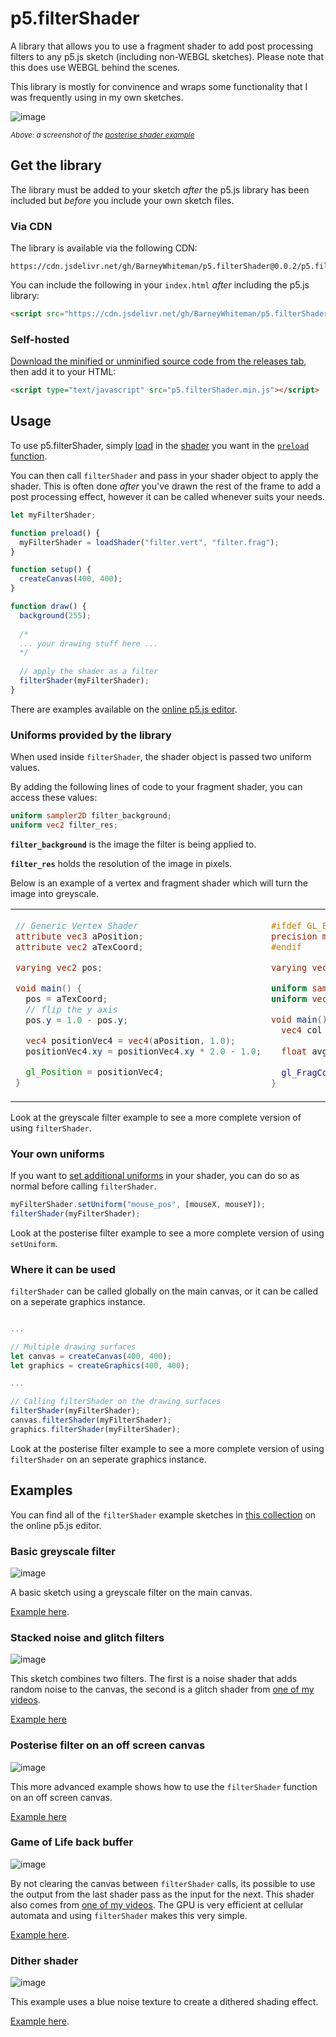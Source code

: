 # p5.filterShader
A library that allows you to use a fragment shader to add post processing filters to any p5.js sketch (including non-WEBGL sketches). Please note that this does use WEBGL behind the scenes.

This library is mostly for convinence and wraps some functionality that I was frequently using in my own sketches.

![image](https://raw.githubusercontent.com/BarneyWhiteman/p5.filterShader/main/example_posterise.png)

<small><em>Above: a screenshot of the [posterise shader example](https://editor.p5js.org/BarneyCodes/sketches/xfVcdKmtM)</em></small>

## Get the library
The library must be added to your sketch *after* the p5.js library has been included but *before* you include your own sketch files.

### Via CDN
The library is available via the following CDN:

```
https://cdn.jsdelivr.net/gh/BarneyWhiteman/p5.filterShader@0.0.2/p5.filterShader.min.js
```

You can include the following in your `index.html` *after* including the p5.js library:

```html
<script src="https://cdn.jsdelivr.net/gh/BarneyWhiteman/p5.filterShader@0.0.2/p5.filterShader.min.js"></script>
```

### Self-hosted
[Download the minified or unminified source code from the releases tab](https://github.com/BarneyWhiteman/p5.filterShader/releases/), then add it to your HTML:
```html
<script type="text/javascript" src="p5.filterShader.min.js"></script>
```

## Usage
To use p5.filterShader, simply [load](https://p5js.org/reference/#/p5/loadShader) in the [shader](https://p5js.org/reference/#/p5.Shader) you want in the [`preload` function](https://p5js.org/reference/#/p5/preload). 

You can then call `filterShader` and pass in your shader object to apply the shader. This is often done *after* you've drawn the rest of the frame to add a post processing effect, however it can be called whenever suits your needs.

```js
let myFilterShader;

function preload() {
  myFilterShader = loadShader("filter.vert", "filter.frag");
}

function setup() {
  createCanvas(400, 400);
}

function draw() {
  background(255);
  
  /*
  ... your drawing stuff here ...
  */
  
  // apply the shader as a filter
  filterShader(myFilterShader);
}
```

There are examples available on the [online p5.js editor](https://editor.p5js.org/BarneyCodes/collections/qwCiTya1e).

### Uniforms provided by the library
When used inside `filterShader`, the shader object is passed two uniform values.

By adding the following lines of code to your fragment shader, you can access these values:

```glsl
uniform sampler2D filter_background;
uniform vec2 filter_res;
```

**`filter_background`** is the image the filter is being applied to.

**`filter_res`** holds the resolution of the image in pixels.



Below is an example of a vertex and fragment shader which will turn the image into greyscale.
<table>
<tr>
<td>

```glsl
// Generic Vertex Shader
attribute vec3 aPosition;
attribute vec2 aTexCoord;

varying vec2 pos;

void main() {
  pos = aTexCoord;
  // flip the y axis
  pos.y = 1.0 - pos.y;

  vec4 positionVec4 = vec4(aPosition, 1.0);
  positionVec4.xy = positionVec4.xy * 2.0 - 1.0;

  gl_Position = positionVec4;
}
```

</td>
<td>

```glsl
#ifdef GL_ES
precision mediump float;
#endif

varying vec2 pos;

uniform sampler2D filter_background;
uniform vec2 filter_res;

void main() {
  vec4 col = texture2D(filter_background, pos);
  
  float avg = (col.r + col.g + col.b)/3.;
  
  gl_FragColor = vec4(avg, avg, avg, col.a);
}
```

</td>
</tr>
</table>

Look at the greyscale filter example to see a more complete version of using `filterShader`.

### Your own uniforms

If you want to [set additional uniforms](https://p5js.org/reference/#/p5.Shader/setUniform) in your shader, you can do so as normal before calling `filterShader`.

```js
myFilterShader.setUniform("mouse_pos", [mouseX, mouseY]);
filterShader(myFilterShader);
```

Look at the posterise filter example to see a more complete version of using `setUniform`.

### Where it can be used
`filterShader` can be called globally on the main canvas, or it can be called on a seperate graphics instance. 

```js

...

// Multiple drawing surfaces 
let canvas = createCanvas(400, 400);
let graphics = createGraphics(400, 400);

...

// Calling filterShader on the drawing surfaces
filterShader(myFilterShader);
canvas.filterShader(myFilterShader);
graphics.filterShader(myFilterShader);

```

Look at the posterise filter example to see a more complete version of using `filterShader` on an seperate graphics instance.

## Examples
You can find all of the `filterShader` example sketches in [this collection](https://editor.p5js.org/BarneyCodes/collections/qwCiTya1e) on the online p5.js editor.

### Basic greyscale filter

![image](https://raw.githubusercontent.com/BarneyWhiteman/p5.filterShader/main/example_greyscale.png)

A basic sketch using a greyscale filter on the main canvas. 

[Example here](https://editor.p5js.org/BarneyCodes/sketches/SGaANoXS2).

### Stacked noise and glitch filters

![image](https://raw.githubusercontent.com/BarneyWhiteman/p5.filterShader/main/example_noise_glitch.png)

This sketch combines two filters. The first is a noise shader that adds random noise to the canvas, the second is a glitch shader from [one of my videos](https://youtu.be/r5YkU5Xu4_E).

[Example here](https://editor.p5js.org/BarneyCodes/sketches/KTsPyqBSd)

### Posterise filter on an off screen canvas

![image](https://raw.githubusercontent.com/BarneyWhiteman/p5.filterShader/main/example_posterise.png)

This more advanced example shows how to use the `filterShader` function on an off screen canvas.

[Example here](https://editor.p5js.org/BarneyCodes/sketches/xfVcdKmtM)

### Game of Life back buffer

![image](https://raw.githubusercontent.com/BarneyWhiteman/p5.filterShader/main/example_gol.png)

By not clearing the canvas between `filterShader` calls, its possible to use the output from the last shader pass as the input for the next. This shader also comes from [one of my videos](https://youtu.be/XcII7comJ00). The GPU is very efficient at cellular automata and using `filterShader` makes this very simple.

[Example here](https://editor.p5js.org/BarneyCodes/sketches/dILD0aD2L).

### Dither shader

![image](https://raw.githubusercontent.com/BarneyWhiteman/p5.filterShader/main/example_dither.png)

This example uses a blue noise texture to create a dithered shading effect.

[Example here](https://editor.p5js.org/BarneyCodes/sketches/50J5UzeSo).